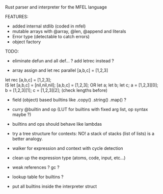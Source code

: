 Rust parser and interpreter for the MFEL language

FEATURES:
- added internal stdlib (coded in mfel)
- mutable arrays with @array, @len, @append and literals
- Error type (detectable to catch errors)
- object factory

TODO:

- eliminate defun and all def... ? add letrec instead ?

- array assign and let rec parallel
[a,b,c] = [1,2,3]

let rec [a,b,c] = [1,2,3];   
IS
let [a,b,c] = [nil,nil,nil];
[a,b,c] = [1,2,3];
OR
let a; let b; let c;
a = [1,2,3][0];
b = [1,2,3][1];
c = [1,2,3][2];
(check lengths before)

- field (object) based builtins like .copy() .string() .map() ?

- curry @builtin and op (LUT for builtins with fixed arg list, op syntax maybe ?)
- builtins and ops should behave like lambdas

- try a tree structure for contexts: NO! a stack of stacks (list of lists) is a better analogy.
- walker for expression and context with cycle detection

- clean up the expression type (atoms, code, input, etc...)

- weak references ? gc ?

- lookup table for builtins ?
- put all builtins inside the interpreter struct
